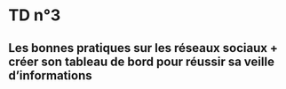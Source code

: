 # TD n°3

## Les bonnes pratiques sur les réseaux sociaux + créer son tableau de bord pour réussir sa veille d’informations